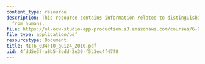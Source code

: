 ```yaml
---
content_type: resource
description: This resource contains information related to distinguishing dwarves
  from humans.
file: https://ol-ocw-studio-app-production.s3.amazonaws.com/courses/6-034-artificial-intelligence-fall-2010/4fdd5e37a8b58cdd2e30f5c3ec4f47f8_MIT6_034F10_quiz4_2010.pdf
file_type: application/pdf
resourcetype: Document
title: MIT6_034F10_quiz4_2010.pdf
uid: 4fdd5e37-a8b5-8cdd-2e30-f5c3ec4f47f8
---
```

